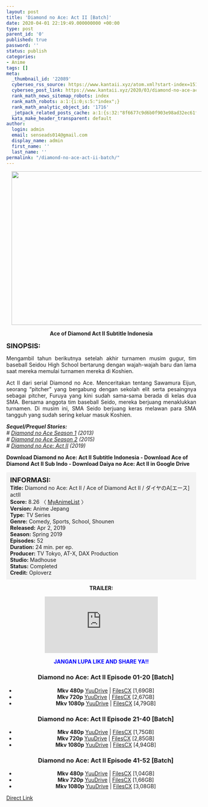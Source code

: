```yaml
---
layout: post
title: 'Diamond no Ace: Act II [Batch]'
date: 2020-04-01 22:19:49.000000000 +00:00
type: post
parent_id: '0'
published: true
password: ''
status: publish
categories:
- Anime
tags: []
meta:
  _thumbnail_id: '22089'
  cyberseo_rss_source: https://www.kantaii.xyz/atom.xml?start-index=151&max-results=150
  cyberseo_post_link: https://www.kantaii.xyz/2020/03/diamond-no-ace-act-ii.html
  rank_math_news_sitemap_robots: index
  rank_math_robots: a:1:{i:0;s:5:"index";}
  rank_math_analytic_object_id: '1716'
  _jetpack_related_posts_cache: a:1:{s:32:"8f6677c9d6b0f903e98ad32ec61f8deb";a:2:{s:7:"expires";i:1655410669;s:7:"payload";a:0:{}}}
  kata_make_header_transparent: default
author:
  login: admin
  email: senseads014@gmail.com
  display_name: admin
  first_name: ''
  last_name: ''
permalink: "/diamond-no-ace-act-ii-batch/"
---
```

<div dir="ltr" style="text-align: left;" trbidi="on">
<div class="separator" style="clear: both; text-align: center;"><a href="https://2.bp.blogspot.com/-3s5FQCqfIco/XNmGYI3lLWI/AAAAAAAAAj0/WK13degJIT458sMmmuXb6DsHk3sbAF8ZwCLcBGAs/s1600/Diamond%2Bno%2BAce%2B-%2BAct%2BII%2B-%2BPoster%2B-%2BKANtaii.jpg" imageanchor="1" style="margin-left: 1em; margin-right: 1em;"><img border="0" data-original-height="512" data-original-width="800" height="408" src="{{ site.baseurl }}/assets/2020/04/Diamond%2Bno%2BAce%2B-%2BAct%2BII%2B-%2BPoster%2B-%2BKANtaii.jpg" width="640" /></a></div>
<p>
<div style="text-align: center;"><b>Ace of Diamond Act II Subtitle Indonesia</b></div>
</div>
<p><b><span style="font-size: large;">SINOPSIS:</span></b>
<div style="text-align: justify;">Mengambil tahun berikutnya setelah akhir turnamen musim gugur, tim baseball Seidou High School bertarung dengan wajah-wajah baru dan lama saat mereka memulai turnamen mereka di Koshien.</p>
<p>Act II dari serial Diamond no Ace. Menceritakan tentang Sawamura Eijun, seorang “pitcher” yang bergabung dengan sekolah elit serta pesaingnya sebagai pitcher, Furuya yang kini sudah sama-sama berada di kelas dua SMA. Bersama anggota tim baseball Seido, mereka berjuang menaklukkan turnamen. Di musim ini, SMA Seido berjuang keras melawan para SMA tangguh yang sudah sering keluar masuk Koshien. </p></div>
<p><b><i>Sequel/Prequel Stories:</i></b><br /><i># <a href="http://www.kantaii.web.id/2020/03/diamond-no-ace-season-1-ova-batch.html" target="_blank" rel="noopener">Diamond no Ace Season 1</a> (2013)</i><br /><i># <a href="http://www.kantaii.web.id/2020/03/diamond-no-ace-season-2-batch.html" target="_blank" rel="noopener">Diamond no Ace Season 2</a> (2015)</i><br /><i># <a href="http://www.kantaii.web.id/2020/03/diamond-no-ace-act-ii.html" target="_blank" rel="noopener">Diamond no Ace: Act II</a> (2019)</i></p>
<p><b>Download Diamond no Ace: Act II Subtitle Indonesia - Download Ace of Diamond Act II Sub Indo - Download Daiya no Ace: Act II in Google Drive </b><br /><a name="more"></a>
<div style="background-color: #f3f3f3; padding: 10px; text-align: left;"><b><span style="font-size: large;">INFORMASI:</span></b><br /><b>Title:</b> Diamond no Ace: Act II / Ace of Diamond Act II / ダイヤのA[エース] actII<br /><b>Score:</b> 8.26 〈 <a href="https://myanimelist.net/anime/38731/Diamond_no_Ace__Act_II?q=diamond%20no" target="_blank" rel="noopener">MyAnimeList</a> 〉<br /><b>Version:</b> Anime Jepang<br /><b>Type:</b> TV Series<br /><b>Genre:</b> Comedy, Sports, School, Shounen<br /><b>Released:</b> Apr 2, 2019<br /><b>Season:</b> Spring 2019<br /><b>Episodes:</b> 52<br /><b>Duration:</b> 24 min. per ep.<br /><b>Producer:</b> TV Tokyo, AT-X, DAX Production<br /><b>Studio:</b> Madhouse<br /><b>Status:</b> Completed<br /><b>Credit:</b> Oploverz</div>
<p>
<div style="text-align: center;"><b>TRAILER:</b></div>
<p>
<div style="text-align: center;">
<div class="videoyoutube">
<div class="video-responsive"><iframe allowfullscreen="1" class="embedded-video-large" frameborder="0" src="https://www.youtube.com/embed/KSAAvXOv1Go?rel=0"></iframe></div>
</div>
<p>
<div style="text-align: center;"><b><span style="color: blue;">JANGAN LUPA LIKE AND SHARE YA!!</span></b></div>
<div class="dl">
<ul />
<h3 style="text-align: center;">Diamond no Ace: Act II Episode 01-20 [Batch]</h3>
<li style="text-align: center;"><b>Mkv 480p</b> <a href="https://www.taut.pro/0BFDzT0" target="_blank" rel="noopener">YuuDrive</a> | <a href="https://www.taut.pro/OsaSVey" target="_blank" rel="noopener">FilesCX</a> [1,69GB]</li>
<li style="text-align: center;"><b>Mkv 720p</b> <a href="https://www.taut.pro/aAsDT" target="_blank" rel="noopener">YuuDrive</a> | <a href="https://www.taut.pro/58xf2a0y" target="_blank" rel="noopener">FilesCX</a> [2,67GB]</li>
<li style="text-align: center;"><b>Mkv 1080p</b> <a href="https://www.taut.pro/Mw0tU" target="_blank" rel="noopener">YuuDrive</a> | <a href="https://www.taut.pro/PRw4sbLts" target="_blank" rel="noopener">FilesCX</a> [4,79GB]</li>
</div>
<div class="dl">
<ul />
<h3 style="text-align: center;">Diamond no Ace: Act II Episode 21-40 [Batch]</h3>
<li style="text-align: center;"><b>Mkv 480p</b> <a href="https://www.taut.pro/jHBZSNuVT" target="_blank" rel="noopener">YuuDrive</a> | <a href="https://www.taut.pro/ckplJ9N" target="_blank" rel="noopener">FilesCX</a> [1,75GB]</li>
<li style="text-align: center;"><b>Mkv 720p</b> <a href="https://www.taut.pro/Icdls" target="_blank" rel="noopener">YuuDrive</a> | <a href="https://www.taut.pro/qGp4EE" target="_blank" rel="noopener">FilesCX</a> [2,85GB]</li>
<li style="text-align: center;"><b>Mkv 1080p</b> <a href="https://www.taut.pro/OVsYA" target="_blank" rel="noopener">YuuDrive</a> | <a href="https://www.taut.pro/DFYPaIHs" target="_blank" rel="noopener">FilesCX</a> [4,94GB]</li>
</div>
<div class="dl">
<ul />
<h3 style="text-align: center;">Diamond no Ace: Act II Episode 41-52 [Batch]</h3>
<li style="text-align: center;"><b>Mkv 480p</b> <a href="https://www.taut.pro/OaGmo" target="_blank" rel="noopener">YuuDrive</a> | <a href="https://www.taut.pro/zpQcw" target="_blank" rel="noopener">FilesCX</a> [1,04GB]</li>
<li style="text-align: center;"><b>Mkv 720p</b> <a href="https://www.taut.pro/uqnu" target="_blank" rel="noopener">YuuDrive</a> | <a href="https://www.taut.pro/wW8z" target="_blank" rel="noopener">FilesCX</a> [1,66GB]</li>
<li style="text-align: center;"><b>Mkv 1080p</b> <a href="https://www.taut.pro/mj9jwApuc" target="_blank" rel="noopener">YuuDrive</a> | <a href="https://www.taut.pro/yifBRV8kzU" target="_blank" rel="noopener">FilesCX</a> [3,08GB]</li>
</div>
</div>
<link rel="stylesheet" href="https://cdnjs.cloudflare.com/ajax/libs/font-awesome/4.7.0/css/font-awesome.min.css" />
<div class="divbtn"> <a href="https://handymansurrender.com/fihup8buzv?key=94550f7ce39444073321dde3b8782f97" class="btn"><i class="fa fa-download"></i> Direct Link</a> </div>
